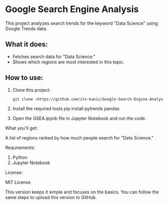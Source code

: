 # Google Search Engine Analysis

This project analyzes search trends for the keyword "Data Science" using Google Trends data.

## What it does:
- Fetches search data for "Data Science."
- Shows which regions are most interested in this topic.

## How to use:
1. Clone this project:
   ```bash
   git clone <https://github.com/its-kanii/Google-Search-Engine-Analysis>
   
2. Install the required tools
   pip install pytrends pandas

3. Open the GSEA.ipynb file in Jupyter Notebook and run the code.

What you'll get:

A list of regions ranked by how much people search for "Data Science."

Requirements:
1. Python
2. Jupyter Notebook

License:

MIT License

This version keeps it simple and focuses on the basics. You can follow the same steps to upload this version to GitHub.
